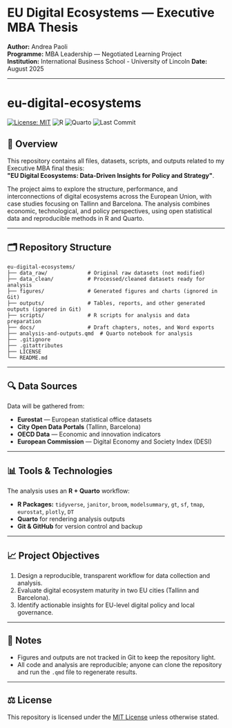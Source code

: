 # EU Digital Ecosystems — Executive MBA Thesis

**Author:** Andrea Paoli  
**Programme:** MBA Leadership — Negotiated Learning Project  
**Institution:** International Business School - University of Lincoln
**Date:** August 2025

---
# eu-digital-ecosystems

[![License: MIT](https://img.shields.io/badge/License-MIT-yellow.svg)](LICENSE)
![R](https://img.shields.io/badge/R-4.5.1-blue.svg)
![Quarto](https://img.shields.io/badge/Quarto-1.7.33-lightgrey.svg)
![Last Commit](https://img.shields.io/github/last-commit/APaoli1975/eu-digital-ecosystems?color=green)


## 📖 Overview

This repository contains all files, datasets, scripts, and outputs related to my Executive MBA final thesis:  
**"EU Digital Ecosystems: Data-Driven Insights for Policy and Strategy"**.

The project aims to explore the structure, performance, and interconnections of digital ecosystems across the European Union, with case studies focusing on Tallinn and Barcelona. The analysis combines economic, technological, and policy perspectives, using open statistical data and reproducible methods in R and Quarto.

---

## 🗂 Repository Structure

```
eu-digital-ecosystems/
├── data_raw/             # Original raw datasets (not modified)
├── data_clean/           # Processed/cleaned datasets ready for analysis
├── figures/              # Generated figures and charts (ignored in Git)
├── outputs/              # Tables, reports, and other generated outputs (ignored in Git)
├── scripts/              # R scripts for analysis and data preparation
├── docs/                 # Draft chapters, notes, and Word exports
├── analysis-and-outputs.qmd  # Quarto notebook for analysis
├── .gitignore
├── .gitattributes
├── LICENSE
└── README.md
```


---

## 🔍 Data Sources

Data will be gathered from:
- **Eurostat** — European statistical office datasets
- **City Open Data Portals** (Tallinn, Barcelona)
- **OECD Data** — Economic and innovation indicators
- **European Commission** — Digital Economy and Society Index (DESI)

---

## 📊 Tools & Technologies

The analysis uses an **R + Quarto** workflow:
- **R Packages:** `tidyverse`, `janitor`, `broom`, `modelsummary`, `gt`, `sf`, `tmap`, `eurostat`, `plotly`, `DT`
- **Quarto** for rendering analysis outputs
- **Git & GitHub** for version control and backup

---

## 📈 Project Objectives

1. Design a reproducible, transparent workflow for data collection and analysis.
2. Evaluate digital ecosystem maturity in two EU cities (Tallinn and Barcelona).
3. Identify actionable insights for EU-level digital policy and local governance.

---

## 📌 Notes

- Figures and outputs are not tracked in Git to keep the repository light.
- All code and analysis are reproducible; anyone can clone the repository and run the `.qmd` file to regenerate results.

---

## ⚖️ License

This repository is licensed under the [MIT License](LICENSE) unless otherwise stated.
